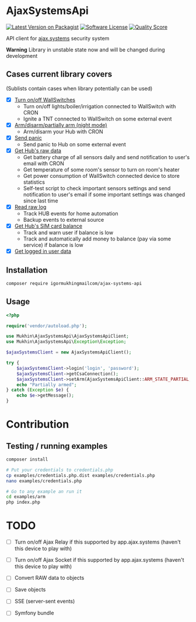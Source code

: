 # AjaxSystemsApi

[![Latest Version on Packagist][ico-version]][link-packagist]
[![Software License][ico-license]](LICENSE)
[![Quality Score][ico-code-quality]][link-code-quality]

API client for [ajax.systems](https://ajax.systems/) security system

**Warning** Library in unstable state now and will be changed during development

## Cases current library covers

(Sublists contain cases when library potentially can be used) 

- [x] [Turn on/off WallSwitches](examples/wallswitch)
  - Turn on/off lights/boiler/irrigation connected to WallSwitch with CRON
  - Ignite a TNT connected to WallSwitch on some external event
- [x] [Arm/disarm/partially arm (night mode)](examples/arm)
  - Arm/disarm your Hub with CRON
- [x] [Send panic](examples/panic)
  - Send panic to Hub on some external event
- [x] [Get Hub's raw data](examples/hubs)
  - Get battery charge of all sensors daily and send notification to user's email with CRON 
  - Get temperature of some room's sensor to turn on room's heater
  - Get power consumption of WallSwitch connected device to store statistics
  - Self-test script to check important sensors settings and send notification to user's 
    email if some important settings was changed since last time 
- [x] [Read raw log](examples/logs)
  - Track HUB events for home automation
  - Backup events to external source
- [x] [Get Hub's SIM card balance](examples/balance)
  - Track and warn user if balance is low
  - Track and automatically add money to balance (pay via some service) 
    if balance is low
- [x] [Get logged in user data](examples/user)

## Installation

```bash
composer require igormukhingmailcom/ajax-systems-api
```

## Usage

```php
<?php

require('vendor/autoload.php');

use Mukhin\AjaxSystemsApi\AjaxSystemsApiClient;
use Mukhin\AjaxSystemsApi\Exception\Exception;

$ajaxSystemsClient = new AjaxSystemsApiClient();

try {
    $ajaxSystemsClient->login('login', 'password');
    $ajaxSystemsClient->getCsaConnection();
    $ajaxSystemsClient->setArm(AjaxSystemsApiClient::ARM_STATE_PARTIAL, 'hub id');
    echo "Partially armed";
} catch (Exception $e) {
    echo $e->getMessage();
}
```

# Contribution

## Testing / running examples

```bash
composer install

# Put your credentials to credentials.php
cp examples/credentials.php.dist examples/credentials.php
nano examples/credentials.php

# Go to any example an run it
cd examples/arm
php index.php
```

# TODO

- [ ] Turn on/off Ajax Relay if this supported by app.ajax.systems (haven't this device to play with)
- [ ] Turn on/off Ajax Socket if this supported by app.ajax.systems (haven't this device to play with)
- [ ] Convert RAW data to objects
- [ ] Save objects
- [ ] SSE (server-sent events)
- [ ] Symfony bundle


[ico-version]: https://img.shields.io/packagist/v/igormukhingmailcom/ajax-systems-api.svg?style=flat-square
[ico-license]: https://img.shields.io/badge/license-MIT-brightgreen.svg?style=flat-square
[ico-code-quality]: https://img.shields.io/scrutinizer/g/igormukhingmailcom/ajax-systems-api.svg?style=flat-square

[link-packagist]: https://packagist.org/packages/igormukhingmailcom/ajax-systems-api
[link-code-quality]: https://scrutinizer-ci.com/g/igormukhingmailcom/ajax-systems-apiAJAX_DEFAULT_HUB_ID
